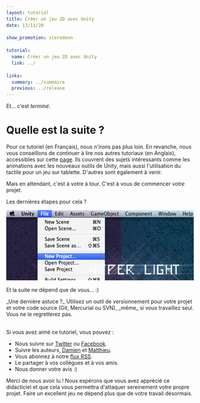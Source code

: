 ```yaml
---
layout: tutorial
title: Créer un jeu 2D avec Unity
date: 13/11/20

show_promotion: steredenn

tutorial:
  name: Créer un jeu 2D avec Unity
  link: ../

links:
  summary: ../sommaire
  previous: ../release
---
```


Et… c'est _terminé_.

# Quelle est la suite ?

Pour ce tutoriel (en Français), nous n'irons pas plus loin. En revanche, nous vous conseillons de continuer à lire nos autres tutoriaux (en Anglais), accessibles sur cette [page](/tutorials). Ils couvrent des sujets intéressants comme les animations avec les nouveaux outils de Unity, mais aussi l'utilisation du tactile pour un jeu sur tablette. D'autres sont également à venir.

Mais en attendant, c'est à votre à tour. C'est à vous de commencer _votre_ projet.

Les dernières étapes pour cela ?

[ ![Dernières étapes][last] ][last]

Et la suite ne dépend que de vous… :)

<div data-block="tip">
_Une dernière astuce ?_ Utilisez un outil de versionnement pour votre projet et votre code source (Git, Mercurial ou SVN), _même_ si vous travaillez seul. Vous ne le regretterez pas.
</div>

<br />

Si vous avez aimé ce tutoriel, vous pouvez :

* Nous suivre sur [Twitter](https://twitter.com/pixelnest) ou [Facebook](https://www.facebook.com/pixelneststudio).
* Suivre les auteurs, [Damien](https://twitter.com/valryon) et [Matthieu](https://twitter.com/solarsailer).
* Vous abonnez à notre [flux RSS](http://feedpress.me/pixelnest).
* Le partager à vos collègues et à vos amis.
* Nous donner votre avis :)

Merci de nous avoir lu ! Nous espérons que vous avez apprécié ce didacticiel et que cela vous permettra d'attaquer sereinement votre propre projet. Faire un excellent jeu ne dépend plus que de votre travail désormais.


[last]: ../../2d-game-unity/conclusion/-img/last.png
